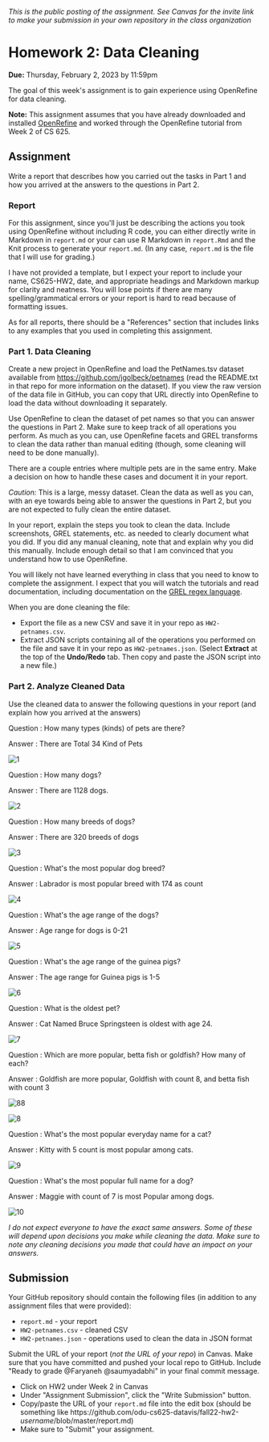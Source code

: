 *This is the public posting of the assignment. See Canvas for the invite link to make your submission in your own repository in the class organization*

# Homework 2: Data Cleaning 

**Due:** Thursday, February 2, 2023 by 11:59pm 

The goal of this week's assignment is to gain experience using OpenRefine for data cleaning.  

**Note:** This assignment assumes that you have already downloaded and installed [OpenRefine](https://openrefine.org) and worked through the OpenRefine tutorial from Week 2 of CS 625.

## Assignment

Write a report that describes how you carried out the tasks in Part 1 and how you arrived at the answers to the questions in Part 2.

### Report
For this assignment, since you'll just be describing the actions you took using OpenRefine without including R code, you can either directly write in Markdown in `report.md` or your can use R Markdown in `report.Rmd` and the Knit process to generate your `report.md`. (In any case, `report.md` is the file that I will use for grading.)

I have not provided a template, but I expect your report to include your name, CS625-HW2, date, and appropriate headings and Markdown markup for clarity and neatness. You will lose points if there are many spelling/grammatical errors or your report is hard to read because of formatting issues.

As for all reports, there should be a "References" section that includes links to any examples that you used in completing this assignment.

### Part 1. Data Cleaning

Create a new project in OpenRefine and load the PetNames.tsv dataset available from https://github.com/jgolbeck/petnames (read the README.txt in that repo for more information on the dataset).  If you view the raw version of the data file in GitHub, you can copy that URL directly into OpenRefine to load the data without downloading it separately.

Use OpenRefine to clean the dataset of pet names so that you can answer the questions in Part 2.  Make sure to keep track of all operations you perform. As much as you can, use OpenRefine facets and GREL transforms to clean the data rather than manual editing (though, some cleaning will need to be done manually). 

There are a couple entries where multiple pets are in the same entry. Make a decision on how to handle these cases and document it in your report.

*Caution:* This is a large, messy dataset.  Clean the data as well as you can, with an eye towards being able to answer the questions in Part 2, but you are not expected to fully clean the entire dataset.

In your report, explain the steps you took to clean the data. Include screenshots, GREL statements, etc. as needed to clearly document what you did. If you did any manual cleaning, note that and explain why you did this manually. Include enough detail so that I am convinced that you understand how to use OpenRefine. 

You will likely not have learned everything in class that you need to know to complete the assignment. I expect that you will watch the tutorials and read documentation, including documentation on the [GREL regex language](https://docs.openrefine.org/manual/expressions#grel-general-refine-expression-language).

When you are done cleaning the file:
* Export the file as a new CSV and save it in your repo as `HW2-petnames.csv`.
* Extract JSON scripts containing all of the operations you performed on the file and save it in your repo as `HW2-petnames.json`. (Select **Extract** at the top of the **Undo/Redo** tab. Then copy and paste the JSON script into a new file.)

### Part 2. Analyze Cleaned Data

Use the cleaned data to answer the following questions in your report (and explain how you arrived at the answers)

Question : How many types (kinds) of pets are there?

Answer : There are Total 34 Kind of Pets

![1](https://user-images.githubusercontent.com/31125760/215925045-3ab8083e-7128-4f7a-a394-1d2e4cc4a664.png)


Question :  How many dogs?

Answer : There are 1128 dogs.

![2](https://user-images.githubusercontent.com/31125760/215925158-802b4808-0f16-41f7-8a94-a581070c583d.PNG)


Question : How many breeds of dogs?

Answer : There are 320 breeds of dogs

![3](https://user-images.githubusercontent.com/31125760/215927030-f182c0d0-a425-492b-94c1-77e95d901d00.PNG)


Question : What's the most popular dog breed?

Answer : Labrador is most popular breed with 174 as count

![4](https://user-images.githubusercontent.com/31125760/215927231-db7b8a0a-f09c-43d4-b889-c4c81a093ec2.PNG)


Question : What's the age range of the dogs?

Answer : Age range for dogs is 0-21

![5](https://user-images.githubusercontent.com/31125760/215927610-5b1c3174-af51-4a77-bed6-8851df73b1b1.PNG)


Question : What's the age range of the guinea pigs?

Answer :  The age range for Guinea pigs is 1-5

![6](https://user-images.githubusercontent.com/31125760/215928416-f9bb053c-064c-441b-8882-34d0f092f760.PNG)


Question : What is the oldest pet?

Answer : Cat Named Bruce Springsteen is oldest with age 24.

![7](https://user-images.githubusercontent.com/31125760/215930297-6edf655d-1f0e-4d02-9040-20c859ab5393.PNG)



Question : Which are more popular, betta fish or goldfish? How many of each?

Answer : Goldfish are more popular, Goldfish with count 8, and betta fish with count 3

![88](https://user-images.githubusercontent.com/31125760/215933089-c375808d-5e3a-4f8e-9658-598c5762c4bb.PNG)

![8](https://user-images.githubusercontent.com/31125760/215933101-dfe87542-a92d-4d12-85f2-65cd0f871484.PNG)



Question : What's the most popular everyday name for a cat?

Answer : Kitty with 5 count is most popular among cats.

![9](https://user-images.githubusercontent.com/31125760/215933125-30511068-c93d-406d-9e2a-cf76184feaf8.PNG)


Question : What's the most popular full name for a dog?

Answer : Maggie with count of 7 is most Popular among dogs.

![10](https://user-images.githubusercontent.com/31125760/215933144-80a36b38-24c9-4119-9571-ecbb99bfe0aa.PNG)



*I do not expect everyone to have the exact same answers. Some of these will depend upon decisions you make while cleaning the data. Make sure to note any cleaning decisions you made that could have an impact on your answers.*

## Submission
Your GitHub repository should contain the following files (in addition to any assignment files that were provided):
* `report.md` - your report
* `HW2-petnames.csv` - cleaned CSV
* `HW2-petnames.json` - operations used to clean the data in JSON format

Submit the URL of your report (*not the URL of your repo*) in Canvas. Make sure that you have committed and pushed your local repo to GitHub.  Include "Ready to grade @Faryaneh @saumyadabhi" in your final commit message. 

* Click on HW2 under Week 2 in Canvas
* Under "Assignment Submission", click the "Write Submission" button.
* Copy/paste the URL of your `report.md` file into the edit box (should be something like https<nolink>://github.com/odu-cs625-datavis/fall22-hw2-*username*/blob/master/report.md)
* Make sure to "Submit" your assignment.
